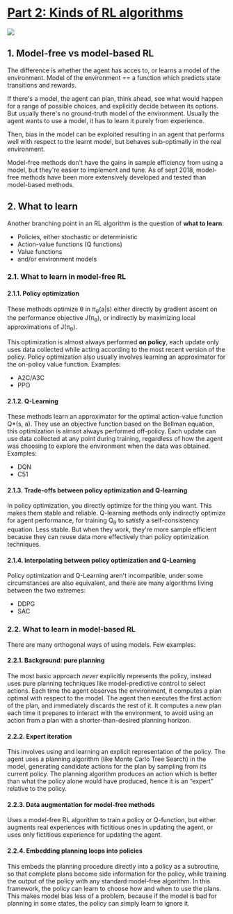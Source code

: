 # [Part 2: Kinds of RL algorithms](https://spinningup.openai.com/en/latest/spinningup/rl_intro2.html)

![ ](https://spinningup.openai.com/en/latest/_images/rl_algorithms_9_15.svg)

## 1. Model-free vs model-based RL

The difference is whether the agent has acces to, or learns a model of the environment. Model of the environment == a function which predicts state transitions and rewards.

If there's a model, the agent can plan, think ahead, see what would happen for a range of possible choices, and explicitly decide between its options. But usually there's no ground-truth model of the environment. Usually the agent wants to use a model, it has to learn it purely from experience.

Then, bias in the model can be exploited resulting in an agent that performs well with respect to the learnt model, but behaves sub-optimally in the real environment.

Model-free methods don't have the gains in sample efficiency from using a model, but they're easier to implement and tune. As of sept 2018, model-free methods have been more extensively developed and tested than model-based methods.

## 2. What to learn

Another branching point in an RL algorithm is the question of **what to learn**:

* Policies, either stochastic or deterministic
* Action-value functions (Q functions)
* Value functions
* and/or environment models

### 2.1. What to learn in model-free RL

#### 2.1.1. Policy optimization

These methods optimize &theta; in &pi;<sub>&theta;</sub>(a|s) either directly by gradient ascent on the performance objective J(&pi;<sub>&theta;</sub>), or indirectly by maximizing local approximations of J(&pi;<sub>&theta;</sub>).

This optimization is almost always performed **on policy**, each update only uses data collected while acting according to the most recent version of the policy. Policy optimization also usually involves learning an approximator for the on-policy value function. Examples:

* A2C/A3C
* PPO

#### 2.1.2. Q-Learning

These methods learn an approximator for the optimal action-value function Q\*(s, a). They use an objective function based on the Bellman equation, this optimization is almsot always performed off-policy. Each update can use data collected at any point during training, regardless of how the agent was choosing to explore the environment when the data was obtained. Examples:

* DQN
* C51

#### 2.1.3. Trade-offs between policy optimization and Q-learning

In policy optimization, you directly optimize for the thing you want. This makes them stable and reliable. Q-learning methods only indirectly optimize for agent performance, for training Q<sub>&theta;</sub> to satisfy a self-consistency equation. Less stable. But when they work, they're more sample efficient because they can reuse data more effectively than policy optimization techniques.

#### 2.1.4. Interpolating between policy optimization and Q-Learning

Policy optimization and Q-Learning aren't incompatible, under some circumstances are also equivalent, and there are many algorithms living between the two extremes:

* DDPG
* SAC

### 2.2. What to learn in model-based RL

There are many orthogonal ways of using models. Few examples:

#### 2.2.1. Background: pure planning

The most basic approach *never* explicitly represents the policy, instead uses pure planning techniques like model-predictive control to select actions. Each time the agent observes the environment, it computes a plan optimal with respect to the model. The agent then executes the first action of the plan, and immediately discards the rest of it. It computes a new plan each time it prepares to interact with the environment, to avoid using an action from a plan with a shorter-than-desired planning horizon.

#### 2.2.2. Expert iteration

This involves using and learning an explicit representation of the policy. The agent uses a planning algorithm (like Monte Carlo Tree Search) in the model, generating candidate actions for the plan by sampling from its current policy. The planning algorithm produces an action which is better than what the policy alone would have produced, hence it is an “expert” relative to the policy.

#### 2.2.3. Data augmentation for model-free methods

Uses a model-free RL algorithm to train a policy or Q-function, but either augments real experiences with fictitious ones in updating the agent, or uses only fictitious experience for updating the agent.

#### 2.2.4. Embedding planning loops into policies

This embeds the planning procedure directly into a policy as a subroutine, so that complete plans become side information for the policy, while training the output of the policy with any standard model-free algorithm. In this framework, the policy can learn to choose how and when to use the plans. This makes model bias less of a problem, because if the model is bad for planning in some states, the policy can simply learn to ignore it.